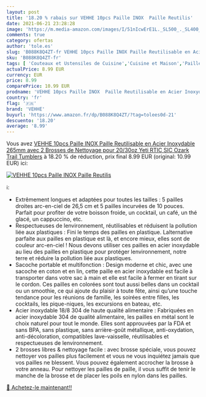 ```yaml
---
layout: post
title: '18.20 % rabais sur VEHHE 10pcs Paille INOX  Paille Reutilis'
date: 2021-06-21 23:28:28
image: 'https://m.media-amazon.com/images/I/51nIcwErE1L._SL500_._SL400_.jpg'
comments: true
category: ofertas
author: 'tole.es'
slug: 'B088K8Q4ZT-fr VEHHE 10pcs Paille INOX Paille Reutilisable en Acier...'
sku: 'B088K8Q4ZT-fr'
tags: [ 'Couteaux et Ustensiles de Cuisine','Cuisine et Maison','Pailles','Pailles réutilisables','Ustensils pour bar et vin','vehhe', ]
actualPrice: 8.99 EUR
currency: EUR
price: 8.99
comparePrice: 10.99 EUR
prodname: 'VEHHE 10pcs Paille INOX  Paille Reutilisable en Acier Inoxydable 265mm avec 2 Brosses de Nettoyage pour 20/30oz Yeti RTIC SIC Ozark Trail Tumblers'
country: 'fr'
flag: '🇫🇷'
brand: 'VEHHE'
buyurl: 'https://www.amazon.fr/dp/B088K8Q4ZT/?tag=tolees0d-21'
descuento: '18.20'
average: '8.99'
---
```


Vous avez [VEHHE 10pcs Paille INOX  Paille Reutilisable en Acier Inoxydable 265mm avec 2 Brosses de Nettoyage pour 20/30oz Yeti RTIC SIC Ozark Trail Tumblers](https://www.amazon.fr/dp/B088K8Q4ZT/?tag=tolees0d-21)  à  18.20 % de réduction, prix final  8.99 EUR (original: 10.99 EUR) ici:

[![VEHHE 10pcs Paille INOX  Paille Reutilis](https://m.media-amazon.com/images/I/51nIcwErE1L._SL500_._SL400_.jpg)](https://www.amazon.fr/dp/B088K8Q4ZT/?tag=tolees0d-21)

ℹ️:

- Extrêmement longues et adaptées pour toutes les tailles : 5 pailles droites arc-en-ciel de 26,5 cm et 5 pailles incurvées de 10 pouces. Parfait pour profiter de votre boisson froide, un cocktail, un café, un thé glacé, un cappuccino, etc.
- Respectueuses de lenvironnement, réutilisables et réduisent la pollution liée aux plastiques : Fini le temps des pailles en plastique. Lalternative parfaite aux pailles en plastique est là, et encore mieux, elles sont de couleur arc-en-ciel ! Nous devons utiliser ces pailles en acier inoxydable au lieu des pailles en plastique pour protéger lenvironnement, notre terre et réduire la pollution liée aux plastiques.
- Sacoche portable et multifonction : Design moderne et chic, avec une sacoche en coton et en lin, cette paille en acier inoxydable est facile à transporter dans votre sac à main et elle est facile à fermer en tirant sur le cordon. Ces pailles en colorées sont tout aussi belles dans un cocktail ou un smoothie, ce qui ajoute du plaisir à toute fête, ainsi qu’une touche tendance pour les réunions de famille, les soirées entre filles, les cocktails, les pique-niques, les excursions en bateau, etc.
- Acier inoxydable 18/8 304 de haute qualité alimentaire : Fabriquées en acier inoxydable 304 de qualité alimentaire, les pailles en métal sont le choix naturel pour tout le monde. Elles sont approuvées par la FDA et sans BPA, sans plastique, sans arrière-goût métallique, anti-oxydation, anti-décoloration, compatibles lave-vaisselle, réutilisables et respectueuses de lenvironnement.
- 2 brosses libres & nettoyage facile : avec brosse spéciale, vous pouvez nettoyer vos pailles plus facilement et vous ne vous inquiétez jamais que vos pailles ne blessent. Vous pouvez également accrocher la brosse à votre anneau. Pour nettoyer les pailles de paille, il vous suffit de tenir le manche de la brosse et de placer les poils en nylon dans les pailles.

[🛒 Achetez-le maintenant!!](https://www.amazon.fr/dp/B088K8Q4ZT/?tag=tolees0d-21)
